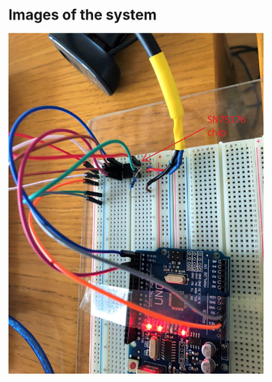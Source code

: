 # Images of the system

![alt text](https://github.com/juskolaric/FollowSpot/blob/master/images%20of%20the%20sistem/IMG_4523.JPEG)
